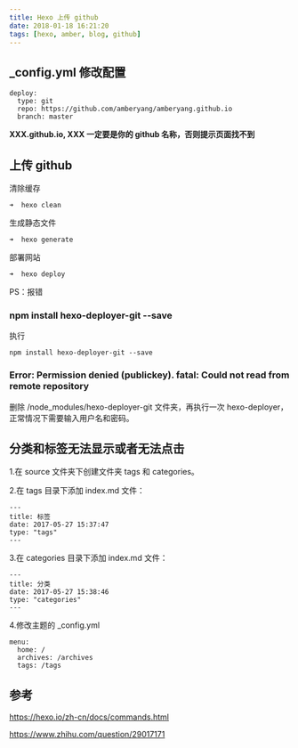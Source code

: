 ```yaml
---
title: Hexo 上传 github 
date: 2018-01-18 16:21:20
tags: [hexo, amber, blog, github]
---
```

## _config.yml 修改配置


```
deploy:
  type: git
  repo: https://github.com/amberyang/amberyang.github.io
  branch: master
```
**XXX.github.io, XXX 一定要是你的 github 名称，否则提示页面找不到**

## 上传 github

清除缓存

```
➜  hexo clean
```

生成静态文件

```
➜  hexo generate
```

部署网站

```
➜  hexo deploy
```

PS：报错

### npm install hexo-deployer-git --save

执行

```
npm install hexo-deployer-git --save
```

### Error: Permission denied (publickey). fatal: Could not read from remote repository

删除 /node_modules/hexo-deployer-git 文件夹，再执行一次 hexo-deployer，正常情况下需要输入用户名和密码。

## 分类和标签无法显示或者无法点击

1.在 source 文件夹下创建文件夹 tags 和 categories。

2.在 tags 目录下添加 index.md 文件：
       
```
---
title: 标签
date: 2017-05-27 15:37:47
type: "tags"
---
```

3.在 categories 目录下添加 index.md 文件：


```
---
title: 分类
date: 2017-05-27 15:38:46
type: "categories"
---
```
4.修改主题的 _config.yml


```
menu:
  home: /
  archives: /archives
  tags: /tags
```


## 参考

https://hexo.io/zh-cn/docs/commands.html

https://www.zhihu.com/question/29017171

